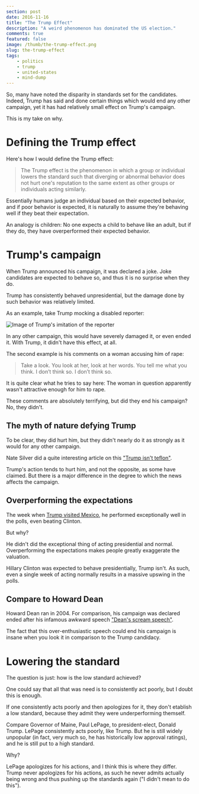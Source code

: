 ```yaml
---
section: post
date: 2016-11-16
title: "The Trump Effect"
description: "A weird phenomenon has dominated the US election."
comments: true
featured: false
image: /thumb/the-trump-effect.png
slug: the-trump-effect
tags:
    - politics
    - trump
    - united-states
    - mind-dump
---
```


So, many have noted the disparity in standards set for the candidates. Indeed, Trump has said and done certain things which would end any other campaign, yet it has had relatively small effect on Trump's campaign.

This is my take on why.

# Defining the Trump effect

Here's how I would define the Trump effect:

> The Trump effect is the phenomenon in which a group or individual lowers the standard such that diverging or abnormal behavior does not hurt one's reputation to the same extent as other groups or individuals acting similarly.

Essentially humans judge an individual based on their expected behavior, and if poor behavior is expected, it is naturally to assume they're behaving well if they beat their expectation.

An analogy is children: No one expects a child to behave like an adult, but if they do, they have overperformed their expected behavior.

# Trump's campaign

When Trump announced his campaign, it was declared a joke. Joke candidates are expected to behave so, and thus it is no surprise when they do.

Trump has consistently behaved unpresidential, but the damage done by such behavior was relatively limited.

As an example, take Trump mocking a disabled reporter:

![Image of Trump's imitation of the reporter](/thumb/the-trump-effect.png)

In any other campaign, this would have severely damaged it, or even ended it. With Trump, it didn't have this effect, at all.

The second example is his comments on a woman accusing him of rape:

> Take a look. You look at her, look at her words. You tell me what you think. I don’t think so. I don’t think so.

It is quite clear what he tries to say here: The woman in question apparently wasn't attractive enough for him to rape.

These comments are absolutely terrifying, but did they end his campaign? No, they didn't.

## The myth of nature defying Trump

To be clear, they did hurt him, but they didn't nearly do it as strongly as it would for any other campaign.

Nate Silver did a quite interesting article on this ["Trump isn't teflon"](https://fivethirtyeight.com/features/trump-isnt-teflon/).

Trump's action tends to hurt him, and not the opposite, as some have claimed. But there is a major difference in the degree to which the news affects the campaign.

## Overperforming the expectations

The week when [Trump visited Mexico](http://edition.cnn.com/videos/politics/2016/08/31/donald-trump-in-mexico-murray-dnt-tsr.cnn), he performed exceptionally well in the polls, even beating Clinton.

But why?

He didn't did the exceptional thing of acting presidential and normal. Overperforming the expectations makes people greatly exaggerate the valuation.

Hillary Clinton was expected to behave presidentially, Trump isn't. As such, even a single week of acting normally results in a massive upswing in the polls.

## Compare to Howard Dean

Howard Dean ran in 2004. For comparison, his campaign was declared ended after his infamous awkward speech ["Dean's scream speech"](https://www.youtube.com/watch?v=l6i-gYRAwM0).

The fact that this over-enthusiastic speech could end his campaign is insane when you look it in comparison to the Trump candidacy.

# Lowering the standard

The question is just: how is the low standard achieved?

One could say that all that was need is to consistently act poorly, but I doubt this is enough.

If one consistently acts poorly and then apologizes for it, they don't etablish a low standard, because they admit they were underperforming themself.

Compare Governor of Maine, Paul LePage, to president-elect, Donald Trump. LePage consistently acts poorly, like Trump. But he is still widely unpopular (in fact, very much so, he has historically low approval ratings), and he is still put to a high standard.

Why?

LePage apologizes for his actions, and I think this is where they differ. Trump never apologizes for his actions, as such he never admits actually being wrong and thus pushing up the standards again ("I didn't mean to do this").
